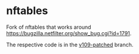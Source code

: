 # nftables

Fork of nftables that works around https://bugzilla.netfilter.org/show_bug.cgi?id=1791.

The respective code is in the [v109-patched](https://github.com/marten-seemann/nft/tree/v109-patched) branch.
